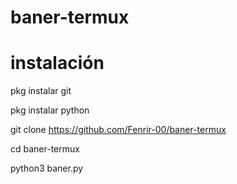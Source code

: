 # baner-termux

# instalación
pkg instalar git

pkg instalar python

git clone https://github.com/Fenrir-00/baner-termux

cd baner-termux

python3 baner.py
